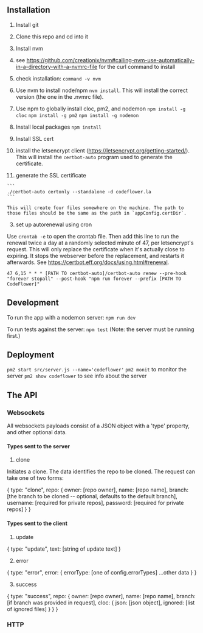 
## Installation

1. Install git

2. Clone this repo and cd into it

3. Install nvm
  1. see https://github.com/creationix/nvm#calling-nvm-use-automatically-in-a-directory-with-a-nvmrc-file
  for the curl command to install
  2. check installation: `command -v nvm`

4. Use nvm to install node/npm 
  `nvm install`. This will install the correct version (the one in the .nvmrc file). 

5. Use npm to globally install cloc, pm2, and nodemon
  `npm install -g cloc`
  `npm install -g pm2`
  `npm install -g nodemon`

6. Install local packages
  `npm install`

7. Install SSL cert
  1. install the letsencrypt client (https://letsencrypt.org/getting-started/). This will install the `certbot-auto` program used to generate the certificate. 

  2. generate the SSL certificate

    ```
    ./certbot-auto certonly --standalone -d codeflower.la
    ```
    
    This will create four files somewhere on the machine. The path to those files should be the same as the path in `appConfig.certDir`.

  3. set up autorenewal using cron

  Use `crontab -e` to open the crontab file. Then add this line to run the renewal twice a day at a randomly selected minute of 47, per letsencrypt's request. This will only replace the certificate when it's actually close to expiring. It stops the webserver before the replacement, and restarts it afterwards. See https://certbot.eff.org/docs/using.html#renewal. 

  ```
  47 6,15 * * * [PATH TO certbot-auto]/certbot-auto renew --pre-hook "forever stopall" --post-hook "npm run forever --prefix [PATH TO CodeFlower]"
  ```

## Development

To run the app with a nodemon server: `npm run dev`

To run tests against the server: `npm test` (Note: the server must be running first.)

## Deployment

`pm2 start src/server.js --name='codeflower'`
`pm2 monit` to monitor the server
`pm2 show codeflower` to see info about the server

## The API

### Websockets

All websockets payloads consist of a JSON object with a 'type' property, and other optional data. 

#### Types sent to the server

1. clone

Initiates a clone. The data identifies the repo to be cloned. The request can take one of two forms:

{
  type: "clone",
  repo: {
    owner:    [repo owner],
    name:     [repo name],
    branch:   [the branch to be cloned -- optional, defaults to the default branch],
    username: [required for private repos],
    password: [required for private repos]
  }
}

#### Types sent to the client

1. update

{
  type: "update",
  text: [string of update text]
}

2. error

{
  type: "error",
  error: {
    errorType: [one of config.errorTypes]
    ...other data
  }
}

3. success

{
  type: "success",
  repo: {
    owner:  [repo owner],
    name:   [repo name],
    branch: [if branch was provided in request],
    cloc: {
      json:    [json object],
      ignored: [list of ignored files]
    }
  }
}

### HTTP



